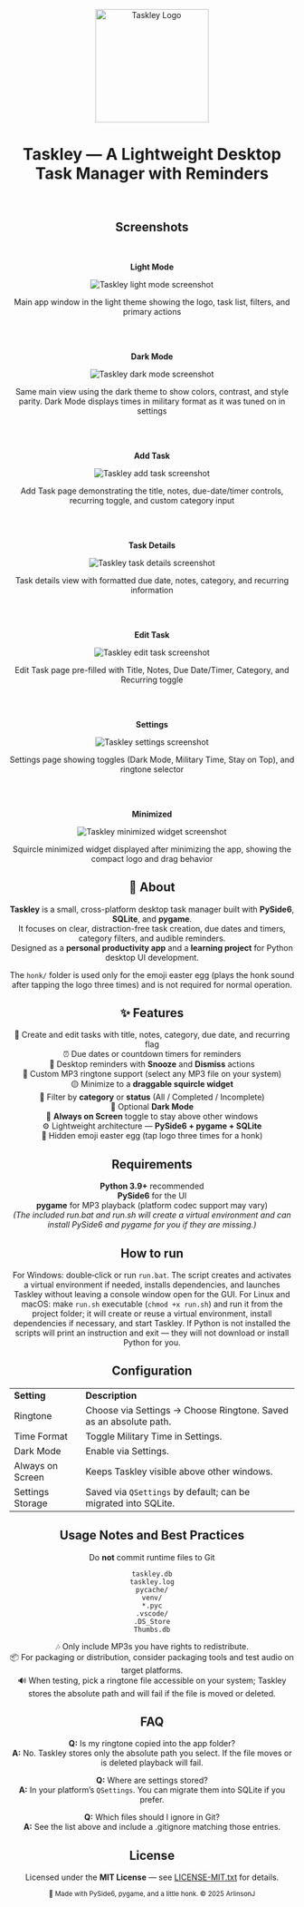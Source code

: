 <p align="center">
  <img width="200" alt="Taskley Logo" src="https://github.com/ArlinsonJ/Taskley/blob/63871331f0b31d50eaf2876d4200726179c5f537/Images/taskley-logo.png">
</p>

<h1 align="center"><strong>Taskley</strong> — A Lightweight Desktop Task Manager with Reminders</h1>

<br>

<h2 align="center">Screenshots</h2>

<br>

<div align="center">
  <p align="center"><strong>Light Mode</strong></p>
  <p align="center">
    <img alt="Taskley light mode screenshot" src="https://github.com/ArlinsonJ/Taskley/blob/e67439cc60936ea0b19fdbf790d047eb911eace5/Images/light-mode.png">
  </p>
  <p align="center">Main app window in the light theme showing the logo, task list, filters, and primary actions</p>
</div>

<br><br>

<div align="center">
  <p align="center"><strong>Dark Mode</strong></p>
  <p align="center">
    <img alt="Taskley dark mode screenshot" src="https://github.com/ArlinsonJ/Taskley/blob/e67439cc60936ea0b19fdbf790d047eb911eace5/Images/dark-mode.png">
  </p>
  <p align="center">Same main view using the dark theme to show colors, contrast, and style parity. Dark Mode displays times in military format as it was tuned on in settings</p>
</div>

<br><br>

<div align="center">
  <p align="center"><strong>Add Task</strong></p>
  <p align="center">
    <img alt="Taskley add task screenshot" src="https://github.com/ArlinsonJ/Taskley/blob/e67439cc60936ea0b19fdbf790d047eb911eace5/Images/add-task.png.png">
  </p>
  <p align="center">Add Task page demonstrating the title, notes, due-date/timer controls, recurring toggle, and custom category input</p>
</div>

<br><br>

<div align="center">
  <p align="center"><strong>Task Details</strong></p>
  <p align="center">
    <img alt="Taskley task details screenshot" src="https://github.com/ArlinsonJ/Taskley/blob/78da200f799ed922944aad9637710c938e9b4e22/Images/task-details.png">
  </p>
  <p align="center">Task details view with formatted due date, notes, category, and recurring information</p>
</div>

<br><br>

<div align="center">
  <p align="center"><strong>Edit Task</strong></p>
  <p align="center">
    <img alt="Taskley edit task screenshot" src="https://github.com/ArlinsonJ/Taskley/blob/e67439cc60936ea0b19fdbf790d047eb911eace5/Images/edit-task.png">
  </p>
  <p align="center">Edit Task page pre-filled with Title, Notes, Due Date/Timer, Category, and Recurring toggle</p>
</div>

<br><br>

<div align="center">
  <p align="center"><strong>Settings</strong></p>
  <p align="center">
    <img alt="Taskley settings screenshot" src="https://github.com/ArlinsonJ/Taskley/blob/e67439cc60936ea0b19fdbf790d047eb911eace5/Images/settings.png">
  </p>
  <p align="center">Settings page showing toggles (Dark Mode, Military Time, Stay on Top), and ringtone selector</p>
</div>

<br><br>

<div align="center">
  <p align="center"><strong>Minimized</strong></p>
  <p align="center">
    <img alt="Taskley minimized widget screenshot" src="https://github.com/ArlinsonJ/Taskley/blob/e67439cc60936ea0b19fdbf790d047eb911eace5/Images/minimized.png">
  </p>
  <p align="center">Squircle minimized widget displayed after minimizing the app, showing the compact logo and drag behavior</p>
</div>

<h2 align="center">📝 About</h2>

<p align="center"> <strong>Taskley</strong> is a small, cross-platform desktop task manager built with <strong>PySide6</strong>, <strong>SQLite</strong>, and <strong>pygame</strong>.<br> It focuses on clear, distraction-free task creation, due dates and timers, category filters, and audible reminders.<br> Designed as a <strong>personal productivity app</strong> and a <strong>learning project</strong> for Python desktop UI development. </p>

<p align="center"> The <code>honk/</code> folder is used only for the emoji easter egg (plays the honk sound after tapping the logo three times) and is not required for normal operation. </p>

<h2 align="center">✨ Features</h2>

<p align="center"> 🧾 Create and edit tasks with title, notes, category, due date, and recurring flag<br> ⏰ Due dates or countdown timers for reminders<br> 🔔 Desktop reminders with <strong>Snooze</strong> and <strong>Dismiss</strong> actions<br> 🎵 Custom MP3 ringtone support (select any MP3 file on your system)<br> 🟡 Minimize to a <strong>draggable squircle widget</strong><br> 📁 Filter by <strong>category</strong> or <strong>status</strong> (All / Completed / Incomplete)<br> 🌙 Optional <strong>Dark Mode</strong><br> 📌 <strong>Always on Screen</strong> toggle to stay above other windows<br> ⚙️ Lightweight architecture — <strong>PySide6 + pygame + SQLite</strong><br> 🐣 Hidden emoji easter egg (tap logo three times for a honk) </p>

<h2 align="center">Requirements</h2>

<p align="center"> <strong>Python 3.9+</strong> recommended<br> <strong>PySide6</strong> for the UI<br> <strong>pygame</strong> for MP3 playback (platform codec support may vary)<br>
<em>(The included run.bat and run.sh will create a virtual environment and can install PySide6 and pygame for you if they are missing.)</em>
</p>

<h2 align="center">How to run</h2>

<p align="center">For Windows: double‑click or run <code>run.bat</code>. The script creates and activates a virtual environment if needed, installs dependencies, and launches Taskley without leaving a console window open for the GUI. For Linux and macOS: make <code>run.sh</code> executable (<code>chmod +x run.sh</code>) and run it from the project folder; it will create or reuse a virtual environment, install dependencies if necessary, and start Taskley. If Python is not installed the scripts will print an instruction and exit — they will not download or install Python for you.</p>

<h2 align="center">Configuration</h2>

<p align="center"> <table align="center"> <tr><td><strong>Setting</strong></td><td><strong>Description</strong></td></tr> <tr><td>Ringtone</td><td>Choose via Settings → Choose Ringtone. Saved as an absolute path.</td></tr> <tr><td>Time Format</td><td>Toggle Military Time in Settings.</td></tr> <tr><td>Dark Mode</td><td>Enable via Settings.</td></tr> <tr><td>Always on Screen</td><td>Keeps Taskley visible above other windows.</td></tr> <tr><td>Settings Storage</td><td>Saved via <code>QSettings</code> by default; can be migrated into SQLite.</td></tr> </table> </p>

<h2 align="center">Usage Notes and Best Practices</h2>

<p align="center"> Do <strong>not</strong> commit runtime files to Git </p>

<p align="center"> <code>taskley.db</code><br> <code>taskley.log</code><br> <code>pycache/</code><br> <code>venv/</code><br> <code>*.pyc</code><br> <code>.vscode/</code><br> <code>.DS_Store</code><br> <code>Thumbs.db</code> </p>

<p align="center"> 🎶 Only include MP3s you have rights to redistribute.<br> 📦 For packaging or distribution, consider packaging tools and test audio on target platforms.<br> 🔊 When testing, pick a ringtone file accessible on your system; Taskley stores the absolute path and will fail if the file is moved or deleted. </p>

<h2 align="center">FAQ</h2>

<p align="center"> <strong>Q:</strong> Is my ringtone copied into the app folder?<br> <strong>A:</strong> No. Taskley stores only the absolute path you select. If the file moves or is deleted playback will fail. </p>

<p align="center"> <strong>Q:</strong> Where are settings stored?<br> <strong>A:</strong> In your platform’s <code>QSettings</code>. You can migrate them into SQLite if you prefer. </p>

<p align="center"> <strong>Q:</strong> Which files should I ignore in Git?<br> <strong>A:</strong> See the list above and include a .gitignore matching those entries. </p>

<h2 align="center">License</h2>

<p align="center"> Licensed under the <strong>MIT License</strong> — see <a href="LICENSE-MIT.txt">LICENSE-MIT.txt</a> for details. </p>

<p align="center"><sub>💛 Made with PySide6, pygame, and a little honk. © 2025 ArlinsonJ</sub></p>
